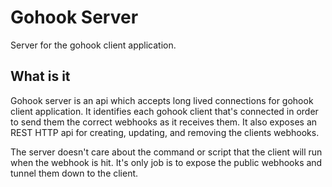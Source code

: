 # Gohook Server

Server for the gohook client application.

## What is it

Gohook server is an api which accepts long lived connections for gohook client application. It identifies each gohook client
that's connected in order to send them the correct webhooks as it receives them. It also exposes an REST HTTP api for creating,
updating, and removing the clients webhooks.


The server doesn't care about the command or script that the client will run when the webhook is hit. It's only job is to expose
the public webhooks and tunnel them down to the client.
